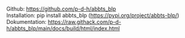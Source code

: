 Github: https://github.com/p-d-h/abbts_blp  
Installation: pip install abbts_blp (https://pypi.org/project/abbts-blp/)  
Dokumentation: https://raw.githack.com/p-d-h/abbts_blp/main/docs/build/html/index.html
